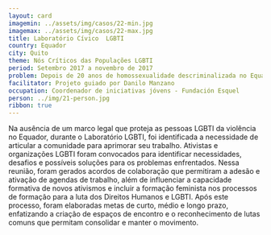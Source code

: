 ```yaml
---
layout: card
imagemin: ../assets/img/casos/22-min.jpg
imagemax: ../assets/img/casos/22-max.jpg
title: Laboratório Cívico  LGBTI
country: Equador
city: Quito
theme: Nós Críticos das Populações LGBTI
period: Setembro 2017 a novembro de 2017
problem: Depois de 20 anos de homossexualidade descriminalizada no Equador, a violência contra pessoas LGBTI não é reconhecida pela sociedade e pelo Estado. Não há um marco legal que proteja diretamente, e como sujeitos de direito, a comunidade LGBTI
facilitator: Projeto guiado por Danilo Manzano
occupation: Coordenador de iniciativas jóvens - Fundación Esquel
person: ../img/21-person.jpg
ribbon: true
---
```


Na ausência de um marco legal que proteja as pessoas LGBTI da violência no Equador, durante o Laboratório LGBTI, foi identificada a necessidade de articular a comunidade para aprimorar seu trabalho. Ativistas e organizações LGBTI foram convocados para identificar necessidades, desafios e possíveis soluções para os problemas enfrentados. Nessa reunião, foram gerados acordos de colaboração que permitiram a adesão e ativação de agendas de trabalho, além de influenciar a capacidade formativa de novos ativismos e incluir a formação feminista nos processos de formação para a luta dos Direitos Humanos e LGBTI. Após este processo, foram elaboradas metas de curto, médio e longo prazo, enfatizando a criação de espaços de encontro e o reconhecimento de lutas comuns que permitam consolidar e manter o movimento.
